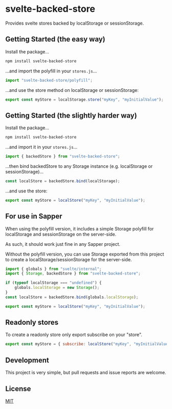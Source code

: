 # svelte-backed-store

Provides svelte stores backed by localStorage or sessionStorage.

## Getting Started (the easy way)

Install the package...

```bash
npm install svelte-backed-store
```

...and import the polyfill in your `stores.js`...

```js
import "svelte-backed-store/polyfill";
```

...and use the store method on localStorage or sessionStorage:

```js
export const myStore = localStorage.store("myKey", "myInitialValue");
```

## Getting Started (the slightly harder way)

Install the package...

```bash
npm install svelte-backed-store
```

...and import it in your `stores.js`...

```js
import { backedStore } from "svelte-backed-store";
```

...then bind backedStore to any Storage instance (e.g. localStorage or sessionStorage)...

```js
const localStore = backedStore.bind(localStorage);
```

...and use the store:

```js
export const myStore = localStore("myKey", "myInitialValue");
```

## For use in Sapper

When using the polyfill version, it includes a simple Storage polyfill for localStorage and sessionStorage on the server-side.

As such, it should work just fine in any Sapper project.

Without the polyfill version, you can use Storage exported from this project to create a localStorage/sessionStorage for the server-side.

```js
import { globals } from "svelte/internal";
import { Storage, backedStore } from "svelte-backed-store";

if (typeof localStorage === "undefined") {
    globals.localStorage = new Storage();
}
const localStore = backedStore.bind(globals.localStorage);

export const myStore = localStore("myKey", "myInitialValue");
```

## Readonly stores

To create a readonly store only export subscribe on your "store".

```js
export const myStore = { subscribe: localStore("myKey", "myInitialValue").subscribe };
```

## Development

This project is very simple, but pull requests and issue reports are welcome.

## License

[MIT](LICENSE)